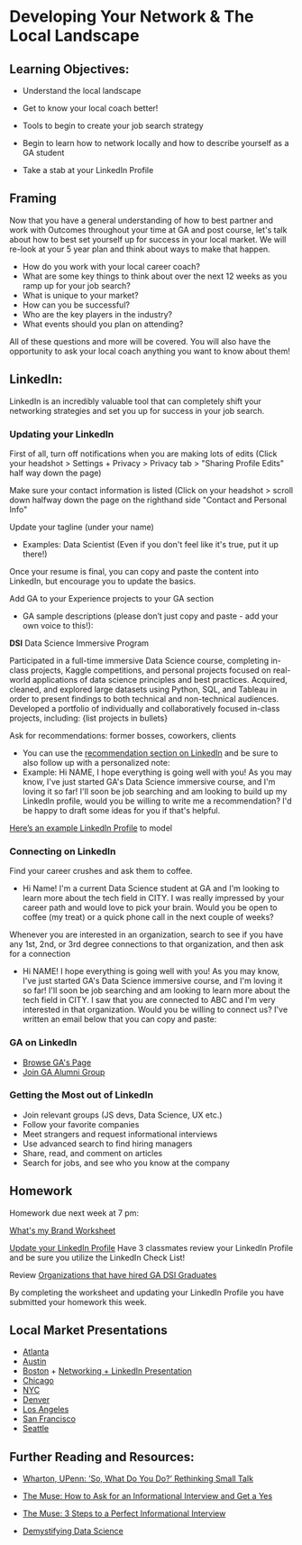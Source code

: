 
# Developing Your Network & The Local Landscape

## Learning Objectives:

* Understand the local landscape 

* Get to know your local coach better! 

* Tools to begin to create your job search strategy 

* Begin to learn how to network locally and how to describe yourself as a GA student 

* Take a stab at your LinkedIn Profile 

## Framing 
Now that you have a general understanding of how to best partner and work with Outcomes throughout your time at GA and post course, let's talk about how to best set yourself up for success in your local market. We will re-look at your 5 year plan and think about ways to make that happen. 

* How do you work with your local career coach? 
* What are some key things to think about over the next 12 weeks as you ramp up for your job search? 
* What is unique to your market? 
* How can you be successful? 
* Who are the key players in the industry? 
* What events should you plan on attending? 

All of these questions and more will be covered. You will also have the opportunity to ask your local coach anything you want to know about them!

## LinkedIn: 

LinkedIn is an incredibly valuable tool that can completely shift your networking strategies and set you up for success in your job search.


### Updating your LinkedIn 
First of all, turn off notifications when you are making lots of edits (Click your headshot > Settings + Privacy > Privacy tab > "Sharing Profile Edits" half way down the page)

Make sure your contact information is listed (Click on your headshot > scroll down halfway down the page on the righthand side "Contact and Personal Info" 

Update your tagline (under your name)
- Examples: Data Scientist (Even if you don't feel like it's true, put it up there!) 

Once your resume is final, you can copy and paste the content into LinkedIn, but encourage you to update the basics.

Add GA to your Experience projects to your GA section 
- GA sample descriptions (please don’t just copy and paste - add your own voice to this!):

**DSI**
Data Science Immersive Program

Participated in a full-time immersive Data Science course, completing in-class projects, Kaggle competitions, and personal projects focused on real-world applications of data science principles and best practices. Acquired, cleaned, and explored large datasets using Python, SQL, and Tableau in order to present findings to both technical and non-technical audiences. Developed a portfolio of individually and collaboratively focused in-class projects, including: {list projects in bullets}

Ask for recommendations: former bosses, coworkers, clients 
- You can use the [recommendation section on LinkedIn](https://www.linkedin.com/help/linkedin/answer/96/request-a-recommendation?lang=en) and be sure to also follow up with a personalized note: 
- Example: Hi NAME, I hope everything is going well with you! As you may know, I've just started GA's Data Science immersive course, and I'm loving it so far! I'll soon be job searching and am looking to build up my LinkedIn profile, would you be willing to write me a recommendation? I'd be happy to draft some ideas for you if that's helpful. 

[Here’s an example LinkedIn Profile](https://www.linkedin.com/in/christinemovius) to model

### Connecting on LinkedIn
Find your career crushes and ask them to coffee.
- Hi Name! I'm a current Data Science student at GA and I'm looking to learn more about the tech field in CITY. I was really impressed by your career path and would love to pick your brain. Would you be open to coffee (my treat) or a quick phone call in the next couple of weeks? 

Whenever you are interested in an organization, search to see if you have any 1st, 2nd, or 3rd degree connections to that organization, and then ask for a connection
- Hi NAME! I hope everything is going well with you! As you may know, I've just started GA's Data Science immersive course, and I'm loving it so far! I'll soon be job searching and am looking to learn more about the tech field in CITY. I saw that you are connected to ABC and I'm very interested in that organization. Would you be willing to connect us? I've written an email below that you can copy and paste: 

### GA on LinkedIn 
- [Browse GA's Page](https://www.linkedin.com/edu/alumni?id=150005&trk=edu-up-nav-menu-alumni) 
- [Join GA Alumni Group](https://www.linkedin.com/edu/alumni?id=150005&trk=edu-up-nav-menu-alumni) 

### Getting the Most out of LinkedIn
- Join relevant groups (JS devs, Data Science, UX etc.) 
- Follow your favorite companies 
- Meet strangers and request informational interviews 
- Use advanced search to find hiring managers 
- Share, read, and comment on articles 
- Search for jobs, and see who you know at the company

## Homework
Homework due next week at 7 pm: 

[What's my Brand Worksheet](https://docs.google.com/forms/d/e/1FAIpQLSc9PPBX7vEuNaHHfgWy9JwKGFTAiogpKN917wKmgcnKEGWA8w/viewform?usp=sf_link) 

[Update your LinkedIn Profile](https://drive.google.com/file/d/1jBKyqnvVNXo2jdtFxD3YrnLW0WkgPEne/view) 
Have 3 classmates review your LinkedIn Profile and be sure you utilize the LinkedIn Check List! 

Review [Organizations that have hired GA DSI Graduates](https://drive.google.com/open?id=1cYV2nXvU0WT-euh6sGm6s47i13h9CJa02diME3O1Ghw) 

By completing the worksheet and updating your LinkedIn Profile you have submitted your homework this week.

## Local Market Presentations 

- [Atlanta](https://docs.google.com/a/generalassemb.ly/presentation/d/1h8WOZ_kYwyN0lWkXMuPyx8ppLepdzRqhgczECv9aiUA/edit?usp=sharing) 
- [Austin](https://docs.google.com/presentation/d/1FptpJHCExFm1XUma8mhEKmSMUsZL1fzFc1jo00NPWek/edit?usp=sharing) 
- [Boston](https://drive.google.com/file/d/0B3byrt86nJ8jVjcxdHl2MFlUclk/view?usp=sharing) + [Networking + LinkedIn Presentation](https://drive.google.com/file/d/0B4Db6Ll5urG2bWRZU1VYQkYtQ1k/view?usp=sharing)
- [Chicago](https://drive.google.com/file/d/0B79n4qzQBXGkTzBob1JJbFZ5M28/view?usp=sharing)
- [NYC](https://drive.google.com/file/d/0B4Db6Ll5urG2OVJvdDd3YTVxdDg/view?usp=sharing) 
- [Denver](https://drive.google.com/file/d/0B4Db6Ll5urG2emY3SlFwRW95WmM/view?usp=sharing)
- [Los Angeles](https://drive.google.com/file/d/0B2TA2w6EftvNaUdWQXV5S0FHcVk/view?usp=sharing)
- [San Francisco](https://drive.google.com/a/generalassemb.ly/file/d/0B5K--i6yxjUjeEZMck9UeGZ0QUk/view?usp=sharing) 
- [Seattle](https://docs.google.com/presentation/d/1r3iAx6H4bg259juFj2pQ6_NL1U7wzfyE_Vh0tRHBtho/edit#slide=id.g27aa6cdc73_0_399)


## Further Reading and Resources: 
- [Wharton, UPenn: ‘So, What Do You Do?’ Rethinking Small Talk](http://knowledge.wharton.upenn.edu/article/so-what-do-you-do-rethinking-small-talk/?utm_source=Sailthru&utm_medium=email&utm_campaign=%2A%20New%20BOTW%20Template%2011/8/15&utm_term=Sunday%20-%20Best%20of%20The%20Web)

- [The Muse: How to Ask for an Informational Interview and Get a Yes](https://www.themuse.com/advice/how-to-ask-for-an-informational-interview-and-get-a-yes)

- [The Muse: 3 Steps to a Perfect Informational Interview](https://www.themuse.com/advice/3-steps-to-a-perfect-informational-interview)

- [Demystifying Data Science](https://datascopeanalytics.com/blog/demystifying-data-science/)
